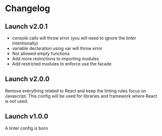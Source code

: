 # Changelog

## Launch v2.0.1

- console calls will throw error (you will need to ignore the linter intentionally)
- variable declaration using var will throw error
- Not allowed empty functions
- Add more restrictions to importing modules
- Add restricted modules to enforce use the facade

## Launch v2.0.0

Remove everything related to React and keep the linting rules focus on Javascript. This config will be used for libraries and framework where React is not used.

## Launch v1.0.0

A linter config is born
